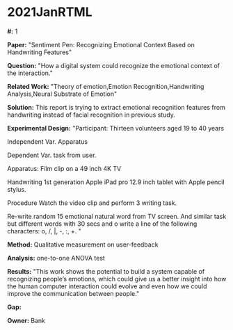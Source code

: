 # 2021JanRTML


<b>#:</b> 1

<b>Paper:</b> "Sentiment Pen: Recognizing Emotional Context Based on Handwriting Features"

<b>Question:</b> "How a digital system
could recognize the emotional context of the interaction."

<b>Related Work:</b> "Theory of emotion,Emotion Recognition,Handwriting Analysis,Neural Substrate of Emotion" 

<b>Solution:</b> This report is trying to extract emotional recognition features from handwriting instead of facial recognition in previous study.

<b>Experimental Design:</b> "Participant:
Thirteen volunteers aged 19 to 40 years

Independent Var. Apparatus

Dependent Var. task from user. 

Apparatus: 
Film clip on a 49 inch 4K TV

Handwriting
1st generation Apple iPad pro 12.9 inch tablet with Apple pencil stylus.

Procedure
Watch the video clip and perform 3 writing task.

Re-write random 15 emotional natural word from TV screen. And similar task but different words with 30 secs and o write a line of the following characters: o, /, |, -, :, +.
"

<b>Method:</b> Qualitative measurement on user-feedback 

<b>Analysis:</b> one-to-one ANOVA test

<b>Results:</b> "This work shows the potential to build a system capable of recognizing people’s emotions, which could give us a better insight
into how the human computer interaction could evolve and even
how we could improve the communication between people."

<b>Gap:</b> 

<b>Owner:</b> Bank
